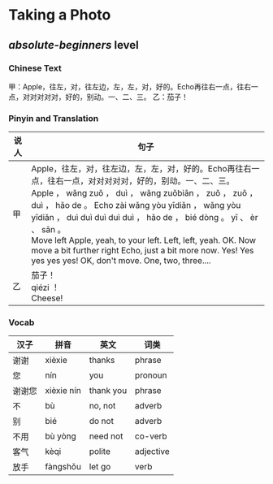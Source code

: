 # Taking a Photo
## *absolute-beginners* level

### Chinese Text
甲：Apple，往左，对，往左边，左，左，对，好的。Echo再往右一点，往右一点，对对对对对，好的，别动。一、二、三。
乙：茄子！

### Pinyin and Translation
|说人|句子|
|----|----|
|甲|Apple，往左，对，往左边，左，左，对，好的。Echo再往右一点，往右一点，对对对对对，好的，别动。一、二、三。<br />Apple ， wǎng zuǒ ， duì ， wǎng zuǒbiān ， zuǒ ， zuǒ ， duì ， hǎo de 。 Echo zài wǎng yòu yīdiǎn ， wǎng yòu yīdiǎn ， duì duì duì duì duì ， hǎo de ， bié dòng 。 yī 、 èr 、 sān 。<br />Move left Apple, yeah, to your left. Left, left, yeah. OK. Now move a bit further right Echo, just a bit more now. Yes! Yes yes yes yes! OK, don't move. One, two, three....|
|乙|茄子！<br />qiézi ！<br />Cheese!|
### Vocab
|汉子|拼音|英文|词类|
|----|----|----|----|
|谢谢|xièxie|thanks|phrase|
|您|nín|you|pronoun|
|谢谢您|xièxie nín|thank you|phrase|
|不|bù|no, not|adverb|
|别|bié|do not|adverb|
|不用|bù yòng|need not|co-verb|
|客气|kèqi|polite|adjective|
|放手|fàngshǒu|let go|verb|